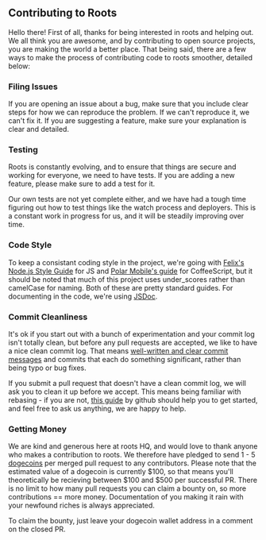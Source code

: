 Contributing to Roots
---------------------

Hello there! First of all, thanks for being interested in roots and helping out. We all think you are awesome, and by contributing to open source projects, you are making the world a better place. That being said, there are a few ways to make the process of contributing code to roots smoother, detailed below:

### Filing Issues

If you are opening an issue about a bug, make sure that you include clear steps for how we can reproduce the problem. If we can't reproduce it, we can't fix it. If you are suggesting a feature, make sure your explanation is clear and detailed.

### Testing

Roots is constantly evolving, and to ensure that things are secure and working for everyone, we need to have tests. If you are adding a new feature, please make sure to add a test for it.

Our own tests are not yet complete either, and we have had a tough time figuring out how to test things like the watch process and deployers. This is a constant work in progress for us, and it will be steadily improving over time.

### Code Style

To keep a consistant coding style in the project, we're going with [Felix's Node.js Style Guide](http://nodeguide.com/style.html) for JS and [Polar Mobile's guide](https://github.com/polarmobile/coffeescript-style-guide) for CoffeeScript, but it should be noted that much of this project uses under_scores rather than camelCase for naming. Both of these are pretty standard guides. For documenting in the code, we're using [JSDoc](http://usejsdoc.org/).

### Commit Cleanliness

It's ok if you start out with a bunch of experimentation and your commit log isn't totally clean, but before any pull requests are accepted, we like to have a nice clean commit log. That means [well-written and clear commit messages](http://tbaggery.com/2008/04/19/a-note-about-git-commit-messages.html) and commits that each do something significant, rather than being typo or bug fixes.

If you submit a pull request that doesn't have a clean commit log, we will ask you to clean it up before we accept. This means being familiar with rebasing - if you are not, [this guide](https://help.github.com/articles/interactive-rebase) by github should help you to get started, and feel free to ask us anything, we are happy to help.

### Getting Money

We are kind and generous here at roots HQ, and would love to thank anyone who makes a contribution to roots. We therefore have pledged to send 1 - 5 [dogecoins](http://dogecoin.com/) per merged pull request to any contributors. Please note that the estimated value of a dogecoin is currently $100, so that means you'll theoretically be recieving between $100 and $500 per successful PR. There is no limit to how many pull requests you can claim a bounty on, so more contributions == more money. Documentation of you making it rain with your newfound riches is always appreciated.

To claim the bounty, just leave your dogecoin wallet address in a comment on the closed PR.
